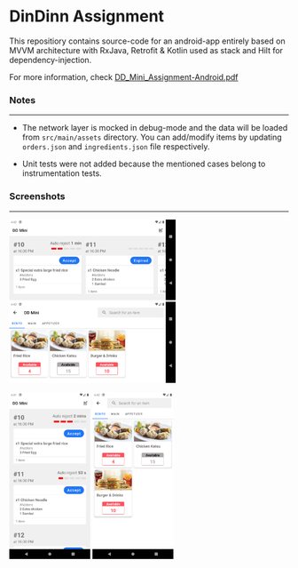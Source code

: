 # DinDinn Assignment

This repositiory contains source-code for an android-app entirely based on MVVM architecture with RxJava, Retrofit & Kotlin used as stack and Hilt for dependency-injection.

For more information, check [DD_Mini_Assignment-Android.pdf](https://github.com/adwardstark/dindinn-assignment/blob/master/dd-assignment.pdf)

### Notes

---

 - The network layer is mocked in debug-mode and the data will be loaded from `src/main/assets` directory. You can add/modify items by updating `orders.json` and `ingredients.json` file respectively.

 - Unit tests were not added because the mentioned cases belong to instrumentation tests.

### Screenshots

---

<img src="screenshots/03.png" width=300 alt="Art Image"/> <img src="screenshots/04.png" width=300 alt="Art Image"/>

<img src="screenshots/01.png" height=300 alt="Art Image"/> <img src="screenshots/02.png" height=300 alt="Art Image"/>
